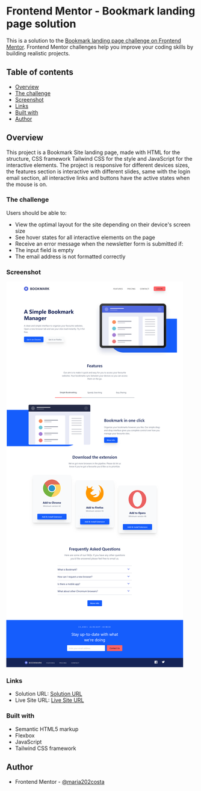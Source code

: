 # Frontend Mentor - Bookmark landing page solution

This is a solution to the [Bookmark landing page challenge on Frontend Mentor](https://www.frontendmentor.io/challenges/bookmark-landing-page-5d0b588a9edda32581d29158). Frontend Mentor challenges help you improve your coding skills by building realistic projects.

## Table of contents

- [Overview](#overview)
- [The challenge](#the-challenge)
- [Screenshot](#screenshot)
- [Links](#links)
- [Built with](#built-with)
- [Author](#author)

## Overview

This project is a Bookmark Site landing page, made with HTML for the structure, CSS framework Tailwind CSS for the style and JavaScript for the interactive elements. The project is responsive for different devices sizes, the features section is interactive with different slides, same with the login email section, all interactive links and buttons have the active states when the mouse is on.

### The challenge

Users should be able to:

- View the optimal layout for the site depending on their device's screen size
- See hover states for all interactive elements on the page
- Receive an error message when the newsletter form is submitted if:
- The input field is empty
- The email address is not formatted correctly

### Screenshot

![The project screenshot](image.png)

### Links

- Solution URL: [Solution URL](https://www.frontendmentor.io/solutions/responsive-and-interactive-bookmark-landing-page-BSdceArJjm)
- Live Site URL: [Live Site URL](https://bookmark-landing-page-master-six.vercel.app/)

### Built with

- Semantic HTML5 markup
- Flexbox
- JavaScript
- Tailwind CSS framework

## Author

- Frontend Mentor - [@maria202costa](https://www.frontendmentor.io/profile/maria202costa)
